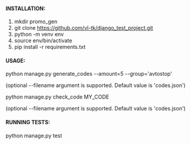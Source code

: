 #### INSTALLATION:

1. mkdir promo_gen
2. git clone https://github.com/vl-tk/django_test_project.git
3. python -m venv env
4. source env/bin/activate
5. pip install -r requirements.txt

#### USAGE:

python manage.py generate_codes --amount=5 --group='avtostop'

(optional --filename argument is supported. Default value is 'codes.json')

python manage.py check_code MY_CODE

(optional --filename argument is supported. Default value is 'codes.json')

#### RUNNING TESTS:

python manage.py test

